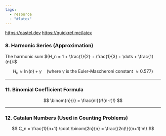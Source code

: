 ```yaml
---
tags:
  - resource
  - "#latex"
---
```

https://castel.dev
https://quickref.me/latex

### 8. **Harmonic Series (Approximation)**
The harmonic sum $(H_n = 1 + \frac{1}{2} + \frac{1}{3} + \dots + \frac{1}{n}):$


$$
H_n \approx \ln(n) + \gamma \quad \text{(where \(\gamma\) is the Euler-Mascheroni constant \(\approx 0.577\))}
$$


---

### 11. **Binomial Coefficient Formula**
$$
\binom{n}{r} = \frac{n!}{r!(n-r)!}
$$

---

### 12. **Catalan Numbers (Used in Counting Problems)**
$$
C_n = \frac{1}{n+1} \cdot \binom{2n}{n} = \frac{(2n)!}{(n+1)!n!}
$$


